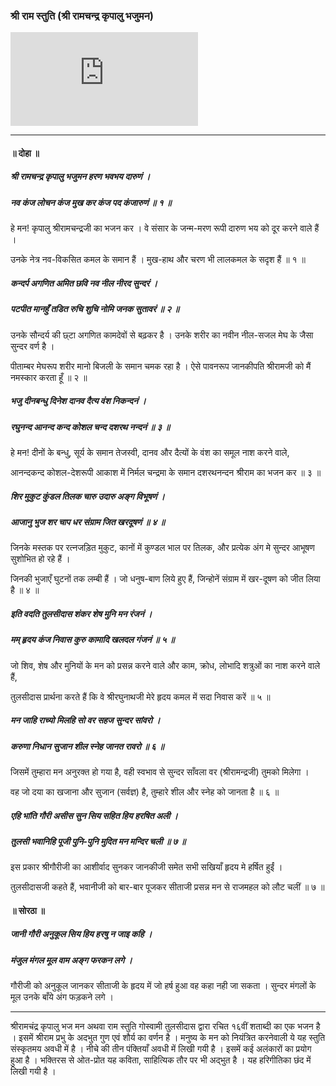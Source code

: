 ### श्री राम स्तुति (श्री रामचन्द्र कृपालु भजुमन)

<iframe src="https://www.youtube.com/embed/LdhwFVKFvB4" title="YouTube video player" frameborder="0" allow="accelerometer; autoplay; clipboard-write; encrypted-media; gyroscope; picture-in-picture" allowfullscreen></iframe>

---

#### ॥ दोहा ॥

##### श्री रामचन्द्र कृपालु भजुमन हरण भवभय दारुणं ।
##### नव कंज लोचन कंज मुख कर कंज पद कंजारुणं ॥ १ ॥

हे मन! कृपालु श्रीरामचन्द्रजी का भजन कर । वे संसार के जन्म-मरण रूपी दारुण भय को दूर करने वाले हैं ।

उनके नेत्र नव-विकसित कमल के समान हैं । मुख-हाथ और चरण भी लालकमल के सदृश हैं ॥ १ ॥

##### कन्दर्प अगणित अमित छवि नव नील नीरद सुन्दरं ।
##### पटपीत मानहुँ तडित रुचि शुचि नोमि जनक सुतावरं ॥ २ ॥

उनके सौन्दर्य की छ्टा अगणित कामदेवों से बढ़कर है । उनके शरीर का नवीन नील-सजल मेघ के जैसा सुन्दर वर्ण है ।

पीताम्बर मेघरूप शरीर मानो बिजली के समान चमक रहा है । ऐसे पावनरूप जानकीपति श्रीरामजी को मैं नमस्कार करता हूँ ॥ २ ॥

##### भजु दीनबन्धु दिनेश दानव दैत्य वंश निकन्दनं ।
##### रघुनन्द आनन्द कन्द कोशल चन्द दशरथ नन्दनं ॥ ३ ॥

हे मन! दीनों के बन्धु, सूर्य के समान तेजस्वी, दानव और दैत्यों के वंश का समूल नाश करने वाले,

आनन्दकन्द कोशल-देशरूपी आकाश में निर्मल चन्द्रमा के समान दशरथनन्दन श्रीराम का भजन कर ॥ ३ ॥

##### शिर मुकुट कुंडल तिलक चारु उदारु अङ्ग विभूषणं ।
##### आजानु भुज शर चाप धर संग्राम जित खरदूषणं ॥ ४ ॥

जिनके मस्तक पर रत्नजड़ित मुकुट, कानों में कुण्डल भाल पर तिलक, और प्रत्येक अंग मे सुन्दर आभूषण सुशोभित हो रहे हैं ।

जिनकी भुजाएँ घुटनों तक लम्बी हैं । जो धनुष-बाण लिये हुए हैं, जिन्होनें संग्राम में खर-दूषण को जीत लिया है ॥ ४ ॥

##### इति वदति तुलसीदास शंकर शेष मुनि मन रंजनं ।
##### मम् हृदय कंज निवास कुरु कामादि खलदल गंजनं ॥ ५ ॥

जो शिव, शेष और मुनियों के मन को प्रसन्न करने वाले और काम, क्रोध, लोभादि शत्रुओं का नाश करने वाले हैं,

तुलसीदास प्रार्थना करते हैं कि वे श्रीरघुनाथजी मेरे हृदय कमल में सदा निवास करें ॥ ५ ॥

##### मन जाहि राच्यो मिलहि सो वर सहज सुन्दर सांवरो ।
##### करुणा निधान सुजान शील स्नेह जानत रावरो ॥ ६ ॥

जिसमें तुम्हारा मन अनुरक्त हो गया है, वही स्वभाव से सुन्दर साँवला वर (श्रीरामन्द्रजी) तुमको मिलेगा ।

वह जो दया का खजाना और सुजान (सर्वज्ञ) है, तुम्हारे शील और स्नेह को जानता है ॥ ६ ॥

##### एहि भांति गौरी असीस सुन सिय सहित हिय हरषित अली ।
##### तुलसी भवानिहि पूजी पुनि-पुनि मुदित मन मन्दिर चली ॥ ७ ॥

इस प्रकार श्रीगौरीजी का आशीर्वाद सुनकर जानकीजी समेत सभी सखियाँ हृदय मे हर्षित हुईं ।

तुलसीदासजी कहते हैं, भवानीजी को बार-बार पूजकर सीताजी प्रसन्न मन से राजमहल को लौट चलीं ॥ ७ ॥

#### ॥ सोरठा ॥

##### जानी गौरी अनुकूल सिय हिय हरषु न जाइ कहि ।
##### मंजुल मंगल मूल वाम अङ्ग फरकन लगे ।

गौरीजी को अनुकूल जानकर सीताजी के हृदय में जो हर्ष हुआ वह कहा नही जा सकता । सुन्दर मंगलों के मूल उनके बाँये अंग फड़कने लगे ।

---

श्रीरामचंद्र कृपालु भज मन अथवा राम स्तुति गोस्वामी तुलसीदास द्वारा रचित १६वीं शताब्दी का एक भजन है । इसमें श्रीराम प्रभु के अदभुत गुण एवं शौर्य का वर्णन है । मनुष्य के मन को नियंत्रित करनेवाली ये यह स्तुति संस्कृतमय अवधी में है । नीचे की तीन पंक्तियाँ अवधी में लिखी गयी है । इसमें कई अलंकारों का प्रयोग हुआ है । भक्तिरस से ओत-प्रोत यह कविता, साहित्यिक तौर पर भी अद्भुत है । यह हरिगीतिका छंद में लिखी गयी है ।